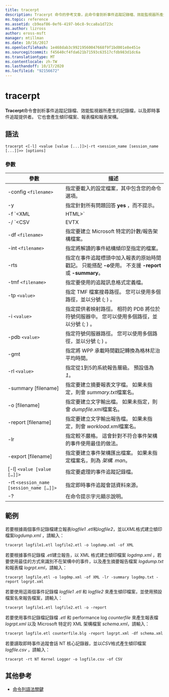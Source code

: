 ```yaml
---
title: tracerpt
description: Tracerpt 命令的參考文章，此命令會剖析事件追蹤記錄檔、效能監視器所產生的記錄檔，以及即時事件追蹤提供者。
ms.topic: reference
ms.assetid: cb9eaf86-0ef6-4197-b6c8-9cca8a1d723c
ms.author: lizross
author: eross-msft
manager: mtillman
ms.date: 10/16/2017
ms.openlocfilehash: 1e468dab3c99219560047668f9f1bd001e8e451e
ms.sourcegitcommit: f45640cf4fda621b71593c63517cfdb983d1dc6a
ms.translationtype: MT
ms.contentlocale: zh-TW
ms.lasthandoff: 10/17/2020
ms.locfileid: "92156672"
---
```

# <a name="tracerpt"></a>tracerpt

**Tracerpt**命令會剖析事件追蹤記錄檔、效能監視器所產生的記錄檔，以及即時事件追蹤提供者。 它也會產生傾印檔案、報表檔和報表架構。

## <a name="syntax"></a>語法

```
tracerpt <[-l] <value [value [...]]>|-rt <session_name [session_name [...]]>> [options]
```

### <a name="parameters"></a>參數

| 參數 | 描述 |
|--|--|
| -config `<filename>` | 指定要載入的設定檔案，其中包含您的命令選項。 |
| -y | 指定針對所有問題回答 **yes** ，而不提示。 |
| -f `<XML | HTML>` | 指定報表檔案格式。 |
| -/ `<CSV | EVTX | XML>` | 指定傾印檔案格式。 預設值為 **XML*。 |
| -df `<filename>` | 指定要建立 Microsoft 特定的計數/報告架構檔案。 |
| -int `<filename>` | 指定將解讀的事件結構傾印至指定的檔案。 |
| -rts | 指定在事件追蹤標頭中加入報表的原始時間戳記。 只能搭配 **-o**使用。 不支援 **-report** 或 **-summary**。 |
| -tmf `<filename>` | 指定要使用的追蹤訊息格式定義檔。 |
| -tp `<value>` | 指定 TMF 檔案搜尋路徑。 您可以使用多個路徑，並以分號 (; ) 。 |
| -i `<value>` | 指定提供者映射路徑。 相符的 PDB 將位於符號伺服器中。 您可以使用多個路徑，並以分號 (; ) 。 |
| -pdb `<value>` | 指定符號伺服器路徑。 您可以使用多個路徑，並以分號 (; ) 。 |
| -gmt | 指定將 WPP 承載時間戳記轉換為格林尼治平均時間。 |
| -rl `<value>` | 指定從1到5的系統報告層級。 預設值為 *1*。 |
| -summary [filename] | 指定要建立摘要報表文字檔。 如果未指定，則會 *summary.txt*檔案名。 |
| -o [filename] | 指定要建立文字輸出檔。 如果未指定，則會 *dumpfile.xml*檔案名。 |
| -report [filename] | 指定要建立文字輸出報告檔。 如果未指定，則會 *workload.xml*檔案名。 |
| -lr | 指定較不嚴格。 這會針對不符合事件架構的事件使用最佳的做法。 |
| -export [filename] | 指定要建立事件架構匯出檔案。 如果未指定檔案名，則為 *架構. man*。 |
| [-l] `<value [value […]]>` | 指定要處理的事件追蹤記錄檔。 |
| -rt `<session_name [session_name […]]>` | 指定即時事件追蹤會話資料來源。 |
| -? | 在命令提示字元顯示說明。 |

## <a name="examples"></a>範例

若要根據兩個事件記錄檔建立報表*logfile1 .etl*和*logfile2*，並以*XML*格式建立傾印檔案*logdump.xml* ，請輸入：

```
tracerpt logfile1.etl logfile2.etl -o logdump.xml -of XML
```

若要根據事件記錄檔 *.etl*建立報告，以 XML 格式建立傾印檔案 *logdmp.xml* ，若要使用最佳的方式來識別不在架構中的事件，以及產生摘要報告檔案 *logdump.txt* 和報表檔 *logrpt.xml*，請輸入：

```
tracerpt logfile.etl -o logdmp.xml -of XML -lr -summary logdmp.txt -report logrpt.xml
```

若要使用這兩個事件記錄檔 *logfile1 .etl* 和 *logfile2* 來產生傾印檔案，並使用預設檔案名來報告檔案，請輸入：

```
tracerpt logfile1.etl logfile2.etl -o -report
```

若要使用事件記錄檔記錄檔 *.etl* 和 performance log *counterfile* 來產生報表檔 *logrpt.xml* 以及 Microsoft 特定的 XML 架構檔案 *schema.xml*，請輸入：

```
tracerpt logfile.etl counterfile.blg -report logrpt.xml -df schema.xml
```

若要讀取即時事件追蹤會話 NT 核心記錄器，並以*CSV*格式產生傾印檔案*logfile.csv* ，請輸入：

```
tracerpt -rt NT Kernel Logger -o logfile.csv -of CSV
```

## <a name="additional-references"></a>其他參考

- [命令列語法關鍵](command-line-syntax-key.md)
